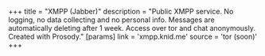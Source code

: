 +++
title = "XMPP (Jabber)"
description = "Public XMPP service. No logging, no data collecting and no personal info. Messages are automatically deleting after 1 week. Access over tor and chat anonymously. Created with Prosody."
[params]
  link = 'xmpp.knid.me'
  source = 'tor (soon)'
+++
